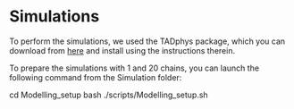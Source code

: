 # Simulations

To perform the simulations, we used the TADphys package, which you can download from [here](https://github.com/cavallifly/TADphys) and install using the instructions therein.

To prepare the simulations with 1 and 20 chains, you can launch the following command from the Simulation folder:

<html>
      <head>
        cd Modelling_setup
        bash ./scripts/Modelling_setup.sh
      </head>
    </html>

